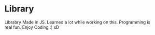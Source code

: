 # Library
Librabry Made in JS. Learned a lot while working on this. Programming is real fun. Enjoy Coding :) xD
